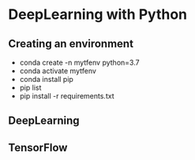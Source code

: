 # DeepLearning with Python


## Creating an environment
- conda create -n mytfenv python=3.7
- conda activate mytfenv
- conda install pip
- pip list
- pip install -r requirements.txt


## DeepLearning


## TensorFlow